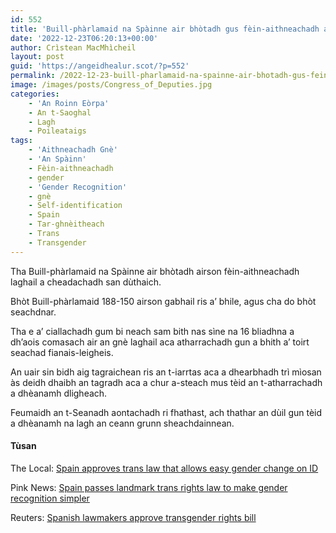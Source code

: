 ```yaml
---
id: 552
title: 'Buill-phàrlamaid na Spàinne air bhòtadh gus fèin-aithneachadh a cheadachadh'
date: '2022-12-23T06:20:13+00:00'
author: Crìstean MacMhìcheil
layout: post
guid: 'https://angeidhealur.scot/?p=552'
permalink: /2022-12-23-buill-pharlamaid-na-spainne-air-bhotadh-gus-fein-aithneachadh-a-cheadachadh/
image: /images/posts/Congress_of_Deputies.jpg
categories:
    - 'An Roinn Eòrpa'
    - An t-Saoghal
    - Lagh
    - Poileataigs
tags:
    - 'Aithneachadh Gnè'
    - 'An Spàinn'
    - Fèin-aithneachadh
    - gender
    - 'Gender Recognition'
    - gnè
    - Self-identification
    - Spain
    - Tar-ghnèitheach
    - Trans
    - Transgender
---
```


Tha Buill-phàrlamaid na Spàinne air bhòtadh airson fèin-aithneachadh laghail a cheadachadh san dùthaich.

Bhòt Buill-phàrlamaid 188-150 airson gabhail ris a’ bhile, agus cha do bhòt seachdnar.

Tha e a’ ciallachadh gum bi neach sam bith nas sìne na 16 bliadhna a dh’aois comasach air an gnè laghail aca atharrachadh gun a bhith a’ toirt seachad fianais-leigheis.

An uair sin bidh aig tagraichean ris an t-iarrtas aca a dhearbhadh trì mìosan às deidh dhaibh an tagradh aca a chur a-steach mus tèid an t-atharrachadh a dhèanamh dligheach.

Feumaidh an t-Seanadh aontachadh ri fhathast, ach thathar an dùil gun tèid a dhèanamh na lagh an ceann grunn sheachdainnean.

#### Tùsan

The Local: [Spain approves trans law that allows easy gender change on ID  ](https://www.thelocal.es/20221222/confirmed-spain-approves-trans-rights-law/)

Pink News: [Spain passes landmark trans rights law to make gender recognition simpler](https://www.thepinknews.com/2022/12/22/spain-passes-trans-right-law-to-make-gender-recognition-simpler/)

Reuters: [Spanish lawmakers approve transgender rights bill](https://www.reuters.com/world/europe/spanish-lawmakers-approve-transgender-rights-bill-2022-12-22/)
